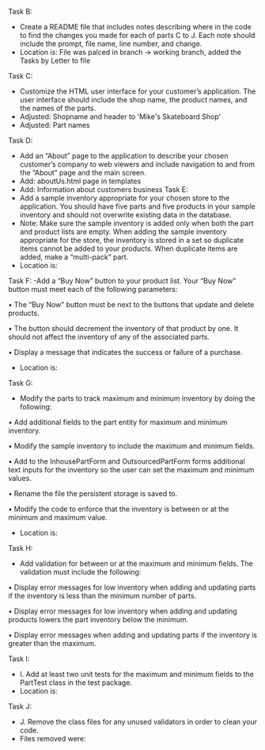 Task B:
 - Create a README file that includes notes describing where in the code 
to find the changes you made for each of parts C to J. Each note should 
include the prompt, file name, line number, and change.
 - Location is: File was palced in branch -> working branch, added the Tasks
by Letter to file 

Task C:
 - Customize the HTML user interface for your customer’s application. The 
user interface should include the shop name, the product names, and the 
names of the parts.
 - Adjusted: Shopname and header to 'Mike's Skateboard Shop'
 - Adjusted: Part names

Task D:
 - Add an “About” page to the application to describe your chosen 
customer’s company to web viewers and include navigation to and from the 
“About” page and the main screen.
 - Add: aboutUs.html page in templates
 - Add: Information about customers business 
Task E:
- Add a sample inventory appropriate for your chosen store to the 
application. You should have five parts and five products in your sample 
inventory and should not overwrite existing data in the database.
- Note: Make sure the sample inventory is added only when both the part 
and product lists are empty. When adding the sample inventory appropriate 
for the store, the inventory is stored in a set so duplicate items cannot 
be added to your products. When duplicate items are added, make a 
“multi-pack” part.
- Location is:

Task F:
-Add a “Buy Now” button to your product list. Your “Buy Now” button must 
meet each of the following parameters:

•   The “Buy Now” button must be next to the buttons that update and 
delete products.

•   The button should decrement the inventory of that product by one. It 
should not affect the inventory of any of the associated parts.

•   Display a message that indicates the success or failure of a purchase.

- Location is:

Task G:
- Modify the parts to track maximum and minimum inventory by doing the 
following:

•   Add additional fields to the part entity for maximum and minimum 
inventory.

•   Modify the sample inventory to include the maximum and minimum fields.

•   Add to the InhousePartForm and OutsourcedPartForm forms additional 
text inputs for the inventory so the user can set the maximum and minimum 
values.

•   Rename the file the persistent storage is saved to.

•   Modify the code to enforce that the inventory is between or at the 
minimum and maximum value.

- Location is:

Task H:
- Add validation for between or at the maximum and minimum fields. The 
validation must include the following:

•   Display error messages for low inventory when adding and updating 
parts if the inventory is less than the minimum number of parts.

•   Display error messages for low inventory when adding and updating 
products lowers the part inventory below the minimum.

•   Display error messages when adding and updating parts if the inventory 
is greater than the maximum.

Task I:
- I.  Add at least two unit tests for the maximum and minimum fields to 
the PartTest class in the test package.
- Location is:

Task J:
- J.  Remove the class files for any unused validators in order to clean 
your code.
- Files removed were:

